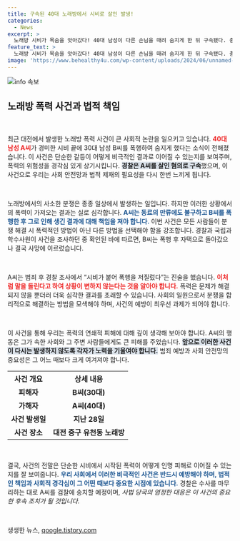 ```yaml
---
title: 구속된 40대 노래방에서 시비로 살인 발생!
categories:
  - News
excerpt: >
  노래방 시비가 목숨을 앗아갔다! 40대 남성이 다른 손님을 때려 숨지게 한 뒤 구속됐다. 충격적인 사건의 전말과 그 배경을 알아보자. 클릭 후 더 많은 내용을 확인하세요!
feature_text: >
  노래방 시비가 목숨을 앗아갔다! 40대 남성이 다른 손님을 때려 숨지게 한 뒤 구속됐다. 충격적인 사건의 전말과 그 배경을 알아보자. 클릭 후 더 많은 내용을 확인하세요!
image: 'https://www.behealthy4u.com/wp-content/uploads/2024/06/unnamed-file.png'
---
```


<p><img src="https://www.behealthy4u.com/wp-content/uploads/2024/06/unnamed-file.png" alt="info 속보" /></p>

<h2 data-ke-size="size26">노래방 폭력 사건과 법적 책임</h2>

<p data-ke-size="size16">&nbsp;</p>

<p>최근 대전에서 발생한 노래방 폭력 사건이 큰 사회적 논란을 일으키고 있습니다. <b><span style="color: #ee2323;">40대 남성 A씨</span></b>가 경미한 시비 끝에 30대 남성 B씨를 폭행하여 숨지게 했다는 소식이 전해졌습니다. 이 사건은 단순한 갈등이 어떻게 비극적인 결과로 이어질 수 있는지를 보여주며, 폭력의 위험성을 경각심 있게 상기시킵니다. <b><span style="background-color: #21538527;">경찰은 A씨를 살인 혐의로 구속</span></b>했으며, 이 사건으로 우리는 사회 안전망과 법적 제재의 필요성을 다시 한번 느끼게 됩니다.</p>

<p data-ke-size="size16">&nbsp;</p>

<p>노래방에서의 사소한 분쟁은 종종 일상에서 발생하는 일입니다. 하지만 이러한 상황에서의 폭력이 가져오는 결과는 실로 심각합니다. <b><span style="color: #1a5490;">A씨는 동료의 만류에도 불구하고 B씨를 폭행한 후 그로 인해 생긴 결과에 대해 책임을 져야 합니다.</span></b> 이번 사건은 모든 사람들이 분쟁 해결 시 폭력적인 방법이 아닌 다른 방법을 선택해야 함을 강조합니다. 경찰과 국립과학수사원이 사건을 조사하던 중 확인된 바에 따르면, B씨는 폭행 후 자택으로 돌아갔으나 결국 사망에 이르렀습니다.</p>

<p data-ke-size="size16">&nbsp;</p>

<p>A씨는 범죄 후 경찰 조사에서 “시비가 붙어 폭행을 저질렀다”는 진술을 했습니다. <b><span style="color: #ee2323;">이처럼 말을 돌린다고 하여 상황이 변하지 않는다는 것을 알아야 합니다.</span></b> 폭력은 문제가 해결되지 않을 뿐더러 더욱 심각한 결과를 초래할 수 있습니다. 사회의 일원으로서 분쟁을 합리적으로 해결하는 방법을 모색해야 하며, 사건의 예방이 최우선 과제가 되어야 합니다.</p>

<p data-ke-size="size16">&nbsp;</p>

<p>이 사건을 통해 우리는 폭력의 연쇄적 피해에 대해 깊이 생각해 보아야 합니다. A씨의 행동은 그가 속한 사회와 그 주변 사람들에게도 큰 피해를 주었습니다. <b><span style="background-color: #21538527;">앞으로 이러한 사건이 다시는 발생하지 않도록 각자가 노력을 기울여야 합니다.</span></b> 범죄 예방과 사회 안전망의 중요성은 그 어느 때보다 크게 여겨져야 합니다.</p>

<table>
  <tr>
    <th>사건 개요</th>
    <th>상세 내용</th>
  </tr>
  <tr>
    <td style="text-align: center; height: 17px;"><b>피해자</b></td>
    <td style="text-align: center; height: 17px;"><b>B씨(30대)</b></td>
  </tr>
  <tr>
    <td style="text-align: center; height: 17px;"><b>가해자</b></td>
    <td style="text-align: center; height: 17px;"><b>A씨(40대)</b></td>
  </tr>
  <tr>
    <td style="text-align: center; height: 17px;"><b>사건 발생일</b></td>
    <td style="text-align: center; height: 17px;"><b>지난 28일</b></td>
  </tr>
  <tr>
    <td style="text-align: center; height: 17px;"><b>사건 장소</b></td>
    <td style="text-align: center; height: 17px;"><b>대전 중구 유천동 노래방</b></td>
  </tr>
</table>

<p data-ke-size="size16">&nbsp;</p>

<p>결국, 사건의 전말은 단순한 시비에서 시작된 폭력이 어떻게 인명 피해로 이어질 수 있는지를 잘 보여줍니다. <b><span style="color: #1a5490;">우리 사회에서 이러한 비극적인 사건은 반드시 예방해야 하며, 법적인 책임과 사회적 경각심이 그 어떤 때보다 중요한 시점에 있습니다.</span></b> 경찰은 수사를 마무리하는 대로 A씨를 검찰에 송치할 예정이며, <em>사법 당국의 엄정한 대응은 이 사건의 중요한 후속 조치가 될 것입니다.</em> </p>

<p data-ke-size="size16">&nbsp;</p>
생생한 뉴스, <a href="https://qoogle.tistory.com" rel="dofollow">qoogle.tistory.com</a>


